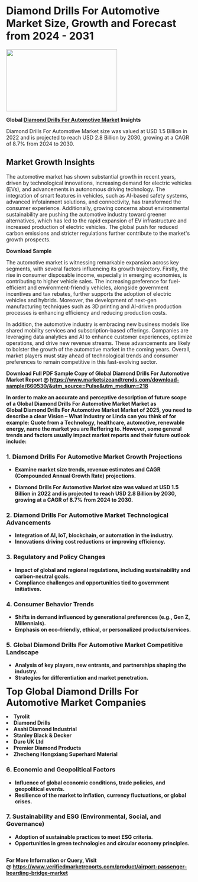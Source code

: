 <H1>Diamond Drills For Automotive Market Size, Growth and Forecast from 2024 - 2031</H1><img class="aligncenter size-medium wp-image-584254" src="https://thirdeyenews.in/wp-content/uploads/2024/09/Global-Market-Research-300x168.jpeg" alt="" width="300" height="168" /><p><strong>Global&nbsp;<a href="https://www.marketsizeandtrends.com/download-sample/660530/&amp;utm_source=Pulse&amp;utm_medium=218">Diamond Drills For Automotive Market</a> Insights</strong></p><p>Diamond Drills For Automotive Market size was valued at USD 1.5 Billion in 2022 and is projected to reach USD 2.8 Billion by 2030, growing at a CAGR of 8.7% from 2024 to 2030.</p><p><h2>Market Growth Insights</h2> <p>The automotive market has shown substantial growth in recent years, driven by technological innovations, increasing demand for electric vehicles (EVs), and advancements in autonomous driving technology. The integration of smart features in vehicles, such as AI-based safety systems, advanced infotainment solutions, and connectivity, has transformed the consumer experience. Additionally, growing concerns about environmental sustainability are pushing the automotive industry toward greener alternatives, which has led to the rapid expansion of EV infrastructure and increased production of electric vehicles. The global push for reduced carbon emissions and stricter regulations further contribute to the market's growth prospects.</p> <p><strong>Download Sample</strong></p> <p>The automotive market is witnessing remarkable expansion across key segments, with several factors influencing its growth trajectory. Firstly, the rise in consumer disposable income, especially in emerging economies, is contributing to higher vehicle sales. The increasing preference for fuel-efficient and environment-friendly vehicles, alongside government incentives and tax rebates, further supports the adoption of electric vehicles and hybrids. Moreover, the development of next-gen manufacturing techniques such as 3D printing and AI-driven production processes is enhancing efficiency and reducing production costs.</p> <p>In addition, the automotive industry is embracing new business models like shared mobility services and subscription-based offerings. Companies are leveraging data analytics and AI to enhance customer experiences, optimize operations, and drive new revenue streams. These advancements are likely to bolster the growth of the automotive market in the coming years. Overall, market players must stay ahead of technological trends and consumer preferences to remain competitive in this fast-evolving sector.</p> <p><strong></p><p><span class=""><strong>Download Full PDF Sample Copy of Global Diamond Drills For Automotive Market Report</strong> @ <a href="https://www.marketsizeandtrends.com/download-sample/660530/&amp;utm_source=Pulse&amp;utm_medium=218" target="_blank">https://www.marketsizeandtrends.com/download-sample/660530/&amp;utm_source=Pulse&amp;utm_medium=218</a></span></p><p>In order to make an accurate and perceptive description of future scope of a Global&nbsp;Diamond Drills For Automotive Market Market as Global&nbsp;Diamond Drills For Automotive Market Market of 2025, you need to describe a clear Vision &ndash; What Industry or Linda can you think of for example: Quote from a Technology, healthcare, automotive, renewable energy, name the market you are Reffering to. However, some general trends and factors usually impact market reports and their future outlook include:</p><h3>1.&nbsp;<strong>Diamond Drills For Automotive Market Growth Projections</strong></h3><ul><li>Examine market size trends, revenue estimates and CAGR (Compounded Annual Growth Rate) projections.</li><li><p>Diamond Drills For Automotive Market size was valued at USD 1.5 Billion in 2022 and is projected to reach USD 2.8 Billion by 2030, growing at a CAGR of 8.7% from 2024 to 2030.</p></li></ul><h3>2.&nbsp;<strong>Diamond Drills For Automotive Market Technological Advancements</strong></h3><ul><li>Integration of AI, IoT, blockchain, or automation in the industry.</li><li>Innovations driving cost reductions or improving efficiency.</li></ul><h3>3.&nbsp;<strong>Regulatory and Policy Changes</strong></h3><ul><li>Impact of global and regional regulations, including sustainability and carbon-neutral goals.</li><li>Compliance challenges and opportunities tied to government initiatives.</li></ul><h3>4.&nbsp;<strong>Consumer Behavior Trends</strong></h3><ul><li>Shifts in demand influenced by generational preferences (e.g., Gen Z, Millennials).</li><li>Emphasis on eco-friendly, ethical, or personalized products/services.</li></ul><h3>5.&nbsp;<strong>Global Diamond Drills For Automotive Market Competitive Landscape</strong></h3><ul><li>Analysis of key players, new entrants, and partnerships shaping the industry.</li><li>Strategies for differentiation and market penetration.</li></ul><p data-pm-slice="1 1 []"><span style="color: inherit; font-family: inherit; font-size: 25px;">Top Global Diamond Drills For Automotive Market Companies</span></p><div class="" data-test-id=""><p><li>Tyrolit</li><li> Diamond Drills</li><li> Asahi Diamond Industrial</li><li> Stanley Black & Decker</li><li> Duro UK Ltd</li><li> Premier Diamond Products</li><li> Zhecheng Hongxiang Superhard Material</li></p></div><h3>6.&nbsp;<strong>Economic and Geopolitical Factors</strong></h3><ul><li>Influence of global economic conditions, trade policies, and geopolitical events.</li><li>Resilience of the market to inflation, currency fluctuations, or global crises.</li></ul><h3>7.&nbsp;<strong>Sustainability and ESG (Environmental, Social, and Governance)</strong></h3><ul><li>Adoption of sustainable practices to meet ESG criteria.</li><li>Opportunities in green technologies and circular economy principles.</li></ul><h2><strong style="font-size: 14px;">For More Information or Query, Visit @&nbsp;</strong><a style="background-color: #ffffff; font-size: 14px;" href="https://www.marketsizeandtrends.com/report/diamond-drills-for-automotive-market/" target="_blank">https://www.verifiedmarketreports.com/product/airport-passenger-boarding-bridge-market</a></h2>

